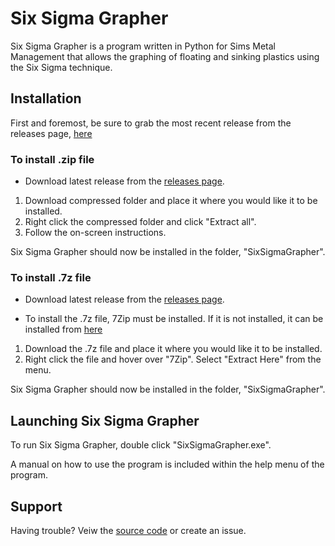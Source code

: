 # Six Sigma Grapher
Six Sigma Grapher is a program written in Python for Sims Metal Management that allows the graphing of floating and sinking plastics using
the Six Sigma technique.

## Installation

First and foremost, be sure to grab the most recent release from the releases page, [here](https://github.com/lulamae12/Six-Sigma-Grapher/releases)


### To install .zip file
- Download latest release from the [releases page](https://github.com/lulamae12/Six-Sigma-Grapher/releases).
1. Download compressed folder and place it where you would like it to be installed.
2. Right click the compressed folder and click "Extract all".
3. Follow the on-screen instructions.

Six Sigma Grapher should now be installed in the folder, "SixSigmaGrapher".


### To install .7z file
- Download latest release from the [releases page](https://github.com/lulamae12/Six-Sigma-Grapher/releases).

- To install the .7z file, 7Zip must be installed. If it is not installed, it can be installed from [here](https://www.7-zip.org/download.html)


1. Download the .7z file and place it where you would like it to be installed.
2. Right click the file and hover over "7Zip". Select "Extract Here" from the menu.

Six Sigma Grapher should now be installed in the folder, "SixSigmaGrapher".

## Launching Six Sigma Grapher

To run Six Sigma Grapher, double click "SixSigmaGrapher.exe".

A manual on how to use the program is included within the help menu of the program.

## Support
Having trouble? Veiw the [source code](https://github.com/lulamae12/Six-Sigma-Grapher) or create an issue.
